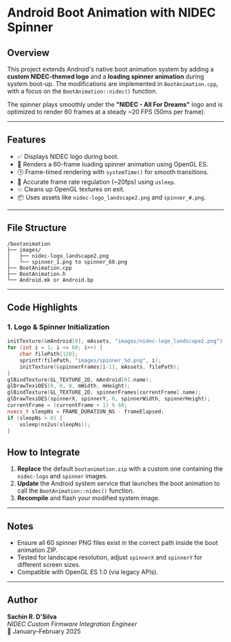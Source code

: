 # Android Boot Animation with NIDEC Spinner

## Overview

This project extends Android's native boot animation system by adding a **custom NIDEC-themed logo** and a **loading spinner animation** during system boot-up. The modifications are implemented in `BootAnimation.cpp`, with a focus on the `BootAnimation::nidec()` function.

The spinner plays smoothly under the **"NIDEC - All For Dreams"** logo and is optimized to render 60 frames at a steady ~20 FPS (50ms per frame).

---

## Features

- ✅ Displays NIDEC logo during boot.
- 🔄 Renders a 60-frame loading spinner animation using OpenGL ES.
- 🕒 Frame-timed rendering with `systemTime()` for smooth transitions.
- 🎯 Accurate frame rate regulation (~20fps) using `usleep`.
- 💥 Cleans up OpenGL textures on exit.
- 📦 Uses assets like `nidec-logo_landscape2.png` and `spinner_#.png`.

---

## File Structure

```plaintext
/bootanimation
├── images/
│   ├── nidec-logo_landscape2.png
│   └── spinner_1.png to spinner_60.png
├── BootAnimation.cpp
├── BootAnimation.h
└── Android.mk or Android.bp
```

---

## Code Highlights

### 1. Logo & Spinner Initialization

```cpp
initTexture(&mAndroid[0], mAssets, "images/nidec-logo_landscape2.png");
for (int i = 1; i <= 60; i++) {
    char filePath[128];
    sprintf(filePath, "images/spinner_%d.png", i);
    initTexture(&spinnerFrames[i-1], mAssets, filePath);
}
glBindTexture(GL_TEXTURE_2D, mAndroid[0].name);
glDrawTexiOES(0, 0, 0, mWidth, mHeight);
glBindTexture(GL_TEXTURE_2D, spinnerFrames[currentFrame].name);
glDrawTexiOES(spinnerX, spinnerY, 0, spinnerWidth, spinnerHeight);
currentFrame = (currentFrame + 1) % 60;
nsecs_t sleepNs = FRAME_DURATION_NS - frameElapsed;
if (sleepNs > 0) {
    usleep(ns2us(sleepNs));
}
```


## How to Integrate

1. **Replace** the default `bootanimation.zip` with a custom one containing the `nidec-logo` and `spinner` images.
2. **Update** the Android system service that launches the boot animation to call the `BootAnimation::nidec()` function.
3. **Recompile** and flash your modified system image.

---

## Notes

- Ensure all 60 spinner PNG files exist in the correct path inside the boot animation ZIP.
- Tested for landscape resolution, adjust `spinnerX` and `spinnerY` for different screen sizes.
- Compatible with OpenGL ES 1.0 (via legacy APIs).

---

## Author

**Sachin R. D'Silva**  
_NIDEC Custom Firmware Integration Engineer_  
📅 January–February 2025


